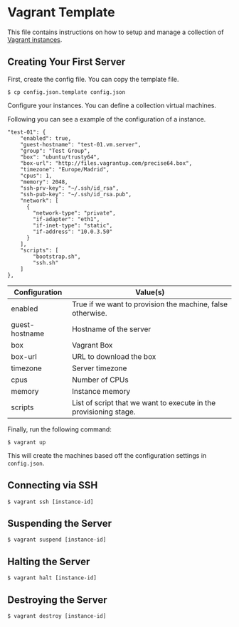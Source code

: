 # Vagrant Template

This file contains instructions on how to setup and manage a collection of [Vagrant instances](http://vagrantup.com).

## Creating Your First Server

First, create the config file. You can copy the template file.

```
$ cp config.json.template config.json
```

Configure your instances. You can define a collection virtual machines.

Following you can see a example of the configuration of a instance.

```
"test-01": {
    "enabled": true,
    "guest-hostname": "test-01.vm.server",
    "group": "Test Group",
    "box": "ubuntu/trusty64",
    "box-url": "http://files.vagrantup.com/precise64.box",
    "timezone": "Europe/Madrid",
    "cpus": 1,
    "memory": 2048,
    "ssh-prv-key": "~/.ssh/id_rsa",
    "ssh-pub-key": "~/.ssh/id_rsa.pub",
    "network": [
      {
        "network-type": "private",
        "if-adapter": "eth1",
        "if-inet-type": "static",
        "if-address": "10.0.3.50"
      }
    ],
    "scripts": [
        "bootstrap.sh",
        "ssh.sh"
    ]
},
```

| Configuration         |  Value(s)                                                         |
| --------------------- | ----------------------------------------------------------------- |
| enabled               | True if we want to provision the machine, false otherwise.        |
| guest-hostname        | Hostname of the server                                            |
| box                   | Vagrant Box                                                       |
| box-url               | URL to download the box                                           |
| timezone              | Server timezone                                                   |
| cpus                  | Number of CPUs                                                    |
| memory                | Instance memory                                                   |
| scripts               | List of script that we want to execute in the provisioning stage. |

Finally, run the following command:

```
$ vagrant up
```

This will create the machines based off the configuration settings in `config.json`.

## Connecting via SSH

```
$ vagrant ssh [instance-id]
```

## Suspending the Server

```
$ vagrant suspend [instance-id]
```

## Halting the Server

```
$ vagrant halt [instance-id]
```

## Destroying the Server

```
$ vagrant destroy [instance-id]
